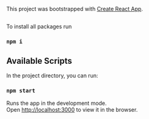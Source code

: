 This project was bootstrapped with [Create React App](https://github.com/facebook/create-react-app).

##
To install all packages run 

### `npm i`

## Available Scripts

In the project directory, you can run:

### `npm start`

Runs the app in the development mode.<br>
Open [http://localhost:3000](http://localhost:3000) to view it in the browser.

